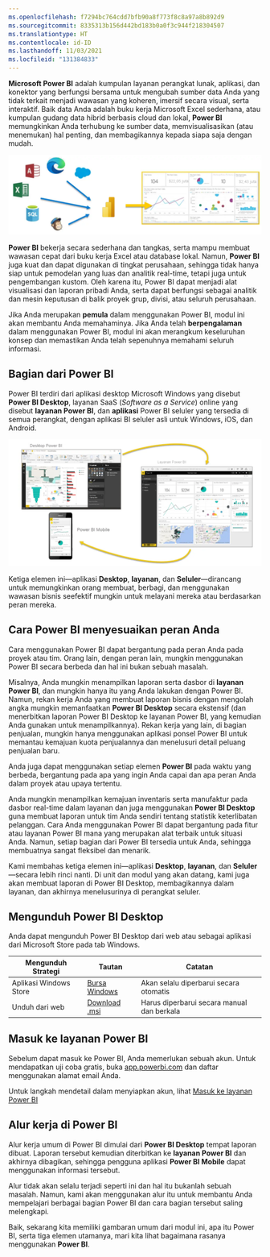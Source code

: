 ```yaml
---
ms.openlocfilehash: f7294bc764cdd7bfb90a8f773f8c8a97a8b892d9
ms.sourcegitcommit: 8335313b156d442bd183b0a0f3c944f218304507
ms.translationtype: HT
ms.contentlocale: id-ID
ms.lasthandoff: 11/03/2021
ms.locfileid: "131384833"
---
```

**Microsoft Power BI** adalah kumpulan layanan perangkat lunak, aplikasi, dan konektor yang berfungsi bersama untuk mengubah sumber data Anda yang tidak terkait menjadi wawasan yang koheren, imersif secara visual, serta interaktif. Baik data Anda adalah buku kerja Microsoft Excel sederhana, atau kumpulan gudang data hibrid berbasis cloud dan lokal, **Power BI** memungkinkan Anda terhubung ke sumber data, memvisualisasikan (atau menemukan) hal penting, dan membagikannya kepada siapa saja dengan mudah.

![Cara kerja Power BI dengan data lain](../media/pbi-intro_01.png)

**Power BI** bekerja secara sederhana dan tangkas, serta mampu membuat wawasan cepat dari buku kerja Excel atau database lokal. Namun, **Power BI** juga kuat dan dapat digunakan di tingkat perusahaan, sehingga tidak hanya siap untuk pemodelan yang luas dan analitik real-time, tetapi juga untuk pengembangan kustom. Oleh karena itu, Power BI dapat menjadi alat visualisasi dan laporan pribadi Anda, serta dapat berfungsi sebagai analitik dan mesin keputusan di balik proyek grup, divisi, atau seluruh perusahaan.

Jika Anda merupakan **pemula** dalam menggunakan Power BI, modul ini akan membantu Anda memahaminya. Jika Anda telah **berpengalaman** dalam menggunakan Power BI, modul ini akan merangkum keseluruhan konsep dan memastikan Anda telah sepenuhnya memahami seluruh informasi.

## <a name="the-parts-of-power-bi"></a>Bagian dari Power BI
Power BI terdiri dari aplikasi desktop Microsoft Windows yang disebut **Power BI Desktop**, layanan SaaS (*Software as a Service*) online yang disebut **layanan Power BI**, dan **aplikasi** Power BI seluler yang tersedia di semua perangkat, dengan aplikasi BI seluler asli untuk Windows, iOS, dan Android.

![Bagian dari Power BI](../media/pbi-intro_02.png)

Ketiga elemen ini—aplikasi **Desktop**, **layanan**, dan **Seluler**—dirancang untuk memungkinkan orang membuat, berbagi, dan menggunakan wawasan bisnis seefektif mungkin untuk melayani mereka atau berdasarkan peran mereka.

## <a name="how-power-bi-matches-your-role"></a>Cara Power BI menyesuaikan peran Anda
Cara menggunakan Power BI dapat bergantung pada peran Anda pada proyek atau tim. Orang lain, dengan peran lain, mungkin menggunakan Power BI secara berbeda dan hal ini bukan sebuah masalah.

Misalnya, Anda mungkin menampilkan laporan serta dasbor di **layanan Power BI**, dan mungkin hanya itu yang Anda lakukan dengan Power BI. Namun, rekan kerja Anda yang membuat laporan bisnis dengan mengolah angka mungkin memanfaatkan **Power BI Desktop** secara ekstensif (dan menerbitkan laporan Power BI Desktop ke layanan Power BI, yang kemudian Anda gunakan untuk menampilkannya). Rekan kerja yang lain, di bagian penjualan, mungkin hanya menggunakan aplikasi ponsel Power BI untuk memantau kemajuan kuota penjualannya dan menelusuri detail peluang penjualan baru.

Anda juga dapat menggunakan setiap elemen **Power BI** pada waktu yang berbeda, bergantung pada apa yang ingin Anda capai dan apa peran Anda dalam proyek atau upaya tertentu.

Anda mungkin menampilkan kemajuan inventaris serta manufaktur pada dasbor real-time dalam layanan dan juga menggunakan **Power BI Desktop** guna membuat laporan untuk tim Anda sendiri tentang statistik keterlibatan pelanggan. Cara Anda menggunakan Power BI dapat bergantung pada fitur atau layanan Power BI mana yang merupakan alat terbaik untuk situasi Anda. Namun, setiap bagian dari Power BI tersedia untuk Anda, sehingga membuatnya sangat fleksibel dan menarik.

Kami membahas ketiga elemen ini—aplikasi **Desktop**, **layanan**, dan **Seluler**—secara lebih rinci nanti. Di unit dan modul yang akan datang, kami juga akan membuat laporan di Power BI Desktop, membagikannya dalam layanan, dan akhirnya menelusurinya di perangkat seluler.

## <a name="download-power-bi-desktop"></a>Mengunduh Power BI Desktop

Anda dapat mengunduh Power BI Desktop dari web atau sebagai aplikasi dari Microsoft Store pada tab Windows.

| Mengunduh Strategi | Tautan | Catatan |
|-------------------|------|-----------------------------------|
| Aplikasi Windows Store | <a href="https://aka.ms/pbidesktopstore" target="_blank">Bursa Windows</a>| Akan selalu diperbarui secara otomatis |
| Unduh dari web | [Download .msi](https://go.microsoft.com/fwlink/?LinkID=521662) | Harus diperbarui secara manual dan berkala |

## <a name="sign-in-to-power-bi-service"></a>Masuk ke layanan Power BI
Sebelum dapat masuk ke Power BI, Anda memerlukan sebuah akun. Untuk mendapatkan uji coba gratis, buka <a href="https://go.microsoft.com/fwlink/?linkid=2101313" target="_blank">app.powerbi.com</a> dan daftar menggunakan alamat email Anda. 

Untuk langkah mendetail dalam menyiapkan akun, lihat [Masuk ke layanan Power BI](/power-bi/consumer/end-user-sign-in)

## <a name="the-flow-of-work-in-power-bi"></a>Alur kerja di Power BI
Alur kerja umum di Power BI dimulai dari **Power BI Desktop** tempat laporan dibuat. Laporan tersebut kemudian diterbitkan ke **layanan Power BI** dan akhirnya dibagikan, sehingga pengguna aplikasi **Power BI Mobile** dapat menggunakan informasi tersebut.

Alur tidak akan selalu terjadi seperti ini dan hal itu bukanlah sebuah masalah. Namun, kami akan menggunakan alur itu untuk membantu Anda mempelajari berbagai bagian Power BI dan cara bagian tersebut saling melengkapi.

Baik, sekarang kita memiliki gambaran umum dari modul ini, apa itu Power BI, serta tiga elemen utamanya, mari kita lihat bagaimana rasanya menggunakan **Power BI**.

